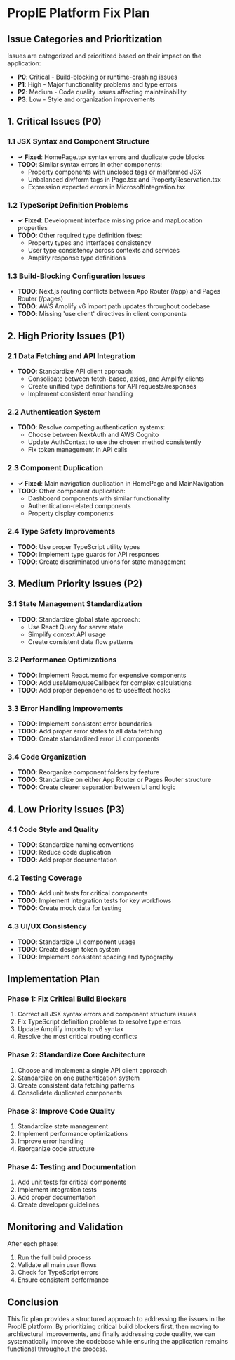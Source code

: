 # PropIE Platform Fix Plan

## Issue Categories and Prioritization

Issues are categorized and prioritized based on their impact on the application:

- **P0**: Critical - Build-blocking or runtime-crashing issues
- **P1**: High - Major functionality problems and type errors
- **P2**: Medium - Code quality issues affecting maintainability
- **P3**: Low - Style and organization improvements

## 1. Critical Issues (P0)

### 1.1 JSX Syntax and Component Structure
- **✓ Fixed**: HomePage.tsx syntax errors and duplicate code blocks
- **TODO**: Similar syntax errors in other components:
  - Property components with unclosed tags or malformed JSX
  - Unbalanced div/form tags in Page.tsx and PropertyReservation.tsx
  - Expression expected errors in MicrosoftIntegration.tsx

### 1.2 TypeScript Definition Problems
- **✓ Fixed**: Development interface missing price and mapLocation properties
- **TODO**: Other required type definition fixes:
  - Property types and interfaces consistency
  - User type consistency across contexts and services
  - Amplify response type definitions

### 1.3 Build-Blocking Configuration Issues
- **TODO**: Next.js routing conflicts between App Router (/app) and Pages Router (/pages)
- **TODO**: AWS Amplify v6 import path updates throughout codebase
- **TODO**: Missing 'use client' directives in client components

## 2. High Priority Issues (P1)

### 2.1 Data Fetching and API Integration
- **TODO**: Standardize API client approach:
  - Consolidate between fetch-based, axios, and Amplify clients
  - Create unified type definitions for API requests/responses
  - Implement consistent error handling

### 2.2 Authentication System
- **TODO**: Resolve competing authentication systems:
  - Choose between NextAuth and AWS Cognito
  - Update AuthContext to use the chosen method consistently
  - Fix token management in API calls

### 2.3 Component Duplication
- **✓ Fixed**: Main navigation duplication in HomePage and MainNavigation
- **TODO**: Other component duplication:
  - Dashboard components with similar functionality
  - Authentication-related components
  - Property display components

### 2.4 Type Safety Improvements
- **TODO**: Use proper TypeScript utility types
- **TODO**: Implement type guards for API responses
- **TODO**: Create discriminated unions for state management

## 3. Medium Priority Issues (P2)

### 3.1 State Management Standardization
- **TODO**: Standardize global state approach:
  - Use React Query for server state
  - Simplify context API usage
  - Create consistent data flow patterns

### 3.2 Performance Optimizations
- **TODO**: Implement React.memo for expensive components
- **TODO**: Add useMemo/useCallback for complex calculations
- **TODO**: Add proper dependencies to useEffect hooks

### 3.3 Error Handling Improvements
- **TODO**: Implement consistent error boundaries
- **TODO**: Add proper error states to all data fetching
- **TODO**: Create standardized error UI components

### 3.4 Code Organization
- **TODO**: Reorganize component folders by feature
- **TODO**: Standardize on either App Router or Pages Router structure
- **TODO**: Create clearer separation between UI and logic

## 4. Low Priority Issues (P3)

### 4.1 Code Style and Quality
- **TODO**: Standardize naming conventions
- **TODO**: Reduce code duplication
- **TODO**: Add proper documentation

### 4.2 Testing Coverage
- **TODO**: Add unit tests for critical components
- **TODO**: Implement integration tests for key workflows
- **TODO**: Create mock data for testing

### 4.3 UI/UX Consistency
- **TODO**: Standardize UI component usage
- **TODO**: Create design token system
- **TODO**: Implement consistent spacing and typography

## Implementation Plan

### Phase 1: Fix Critical Build Blockers
1. Correct all JSX syntax errors and component structure issues
2. Fix TypeScript definition problems to resolve type errors
3. Update Amplify imports to v6 syntax
4. Resolve the most critical routing conflicts

### Phase 2: Standardize Core Architecture
1. Choose and implement a single API client approach
2. Standardize on one authentication system
3. Create consistent data fetching patterns
4. Consolidate duplicated components

### Phase 3: Improve Code Quality
1. Standardize state management
2. Implement performance optimizations
3. Improve error handling
4. Reorganize code structure

### Phase 4: Testing and Documentation
1. Add unit tests for critical components
2. Implement integration tests
3. Add proper documentation
4. Create developer guidelines

## Monitoring and Validation

After each phase:
1. Run the full build process
2. Validate all main user flows
3. Check for TypeScript errors
4. Ensure consistent performance

## Conclusion

This fix plan provides a structured approach to addressing the issues in the PropIE platform. By prioritizing critical build blockers first, then moving to architectural improvements, and finally addressing code quality, we can systematically improve the codebase while ensuring the application remains functional throughout the process.